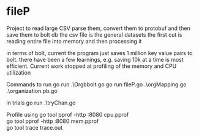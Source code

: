 # fileP

Project to read large CSV parse them, convert them to protobuf and then save them to bolt db 
the csv file is the general datasets 
the first cut is reading entire file into memory and then processing it 

in terms of bolt, current the program just saves 1 million key value pairs to bolt. there have been a few learnings, e.g. saving 10k at a time is most efficient. 
Current work stopped at profiling of the memory and CPU utilization 

Commands to run 
 go run .\Orgbbolt.go 
 go run fileP.go .\orgMapping.go .\organization.pb.go 

 in trials 
 go run .\tryChan.go
 
 Profile using 
go tool pprof -http :8080 cpu.pprof    
go tool pprof -http :8080 mem.pprof     
go tool trace trace.out
